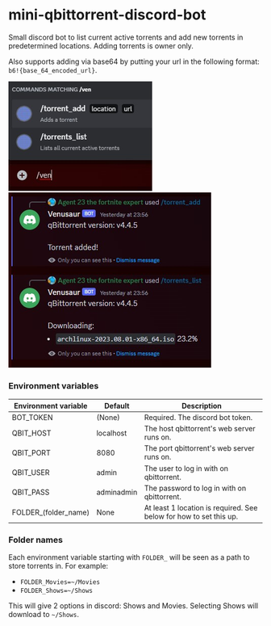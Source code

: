 # mini-qbittorrent-discord-bot

Small discord bot to list current active torrents and add new torrents in predetermined locations. Adding torrents is owner only.

Also supports adding via base64 by putting your url in the following format: `b6!{base_64_encoded_url}`.

![img1](img/commands.jpg)
![img2](img/commands2.jpg)

### Environment variables

|Environment variable|Default|Description|
|---|---|---|
BOT_TOKEN|(None)|Required. The discord bot token.
QBIT_HOST|localhost|The host qbittorrent's web server runs on.
QBIT_PORT|8080|The port qbittorrent's web server runs on.
QBIT_USER|admin|The user to log in with on qbittorrent.
QBIT_PASS|adminadmin|The password to log in with on qbittorrent.
FOLDER_(folder_name)|None|At least 1 location is required. See below for how to set this up.

### Folder names
Each environment variable starting with `FOLDER_` will be seen as a path to store torrents in. For example:
- `FOLDER_Movies=~/Movies`
- `FOLDER_Shows=~/Shows`

This will give 2 options in discord: Shows and Movies. Selecting Shows will download to `~/Shows`.
